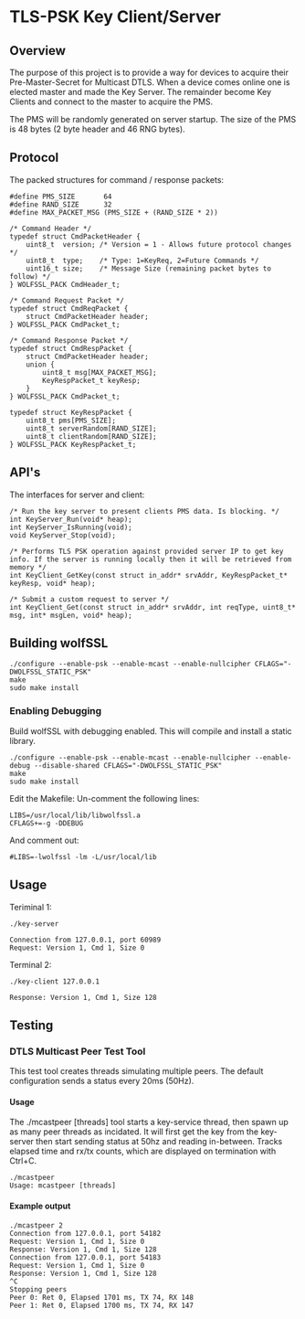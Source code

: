 # TLS-PSK Key Client/Server

## Overview

The purpose of this project is to provide a way for devices to acquire their Pre-Master-Secret for Multicast DTLS. When a device comes online one is elected master and made the Key Server. The remainder become Key Clients and connect to the master to acquire the PMS.

The PMS will be randomly generated on server startup. The size of the PMS is 48 bytes (2 byte header and 46 RNG bytes).

## Protocol

The packed structures for command / response packets:

```
#define PMS_SIZE       64
#define RAND_SIZE      32
#define MAX_PACKET_MSG (PMS_SIZE + (RAND_SIZE * 2))

/* Command Header */
typedef struct CmdPacketHeader {
    uint8_t  version; /* Version = 1 - Allows future protocol changes */
    uint8_t  type;    /* Type: 1=KeyReq, 2=Future Commands */
    uint16_t size;    /* Message Size (remaining packet bytes to follow) */
} WOLFSSL_PACK CmdHeader_t;

/* Command Request Packet */
typedef struct CmdReqPacket {
    struct CmdPacketHeader header;
} WOLFSSL_PACK CmdPacket_t;

/* Command Response Packet */
typedef struct CmdRespPacket {
    struct CmdPacketHeader header;
    union {
        uint8_t msg[MAX_PACKET_MSG];
        KeyRespPacket_t keyResp;
    }
} WOLFSSL_PACK CmdPacket_t;

typedef struct KeyRespPacket {
    uint8_t pms[PMS_SIZE];
    uint8_t serverRandom[RAND_SIZE];
    uint8_t clientRandom[RAND_SIZE];
} WOLFSSL_PACK KeyRespPacket_t;
```

## API's

The interfaces for server and client:

```
/* Run the key server to present clients PMS data. Is blocking. */
int KeyServer_Run(void* heap);
int KeyServer_IsRunning(void);
void KeyServer_Stop(void);

/* Performs TLS PSK operation against provided server IP to get key info. If the server is running locally then it will be retrieved from memory */
int KeyClient_GetKey(const struct in_addr* srvAddr, KeyRespPacket_t* keyResp, void* heap);

/* Submit a custom request to server */
int KeyClient_Get(const struct in_addr* srvAddr, int reqType, uint8_t* msg, int* msgLen, void* heap);
```

## Building wolfSSL

```
./configure --enable-psk --enable-mcast --enable-nullcipher CFLAGS="-DWOLFSSL_STATIC_PSK"
make
sudo make install
```

### Enabling Debugging

Build wolfSSL with debugging enabled. This will compile and install a static library.
```
./configure --enable-psk --enable-mcast --enable-nullcipher --enable-debug --disable-shared CFLAGS="-DWOLFSSL_STATIC_PSK"
make
sudo make install
```

Edit the Makefile:
Un-comment the following lines:

```
LIBS=/usr/local/lib/libwolfssl.a
CFLAGS+=-g -DDEBUG
```

And comment out:

```
#LIBS=-lwolfssl -lm -L/usr/local/lib
```

## Usage


Teriminal 1:

```
./key-server

Connection from 127.0.0.1, port 60989
Request: Version 1, Cmd 1, Size 0
```

Terminal 2:

```
./key-client 127.0.0.1

Response: Version 1, Cmd 1, Size 128
```


## Testing

### DTLS Multicast Peer Test Tool

This test tool creates threads simulating multiple peers. The default configuration sends a status every 20ms (50Hz).

#### Usage

The ./mcastpeer [threads] tool starts a key-service thread, then spawn up as many peer threads as incidated. It will first get the key from the key-server then start sending status at 50hz and reading in-between. Tracks elapsed time and rx/tx counts, which are displayed on termination with Ctrl+C.

```
./mcastpeer
Usage: mcastpeer [threads]
```

#### Example output

```
./mcastpeer 2
Connection from 127.0.0.1, port 54182
Request: Version 1, Cmd 1, Size 0
Response: Version 1, Cmd 1, Size 128
Connection from 127.0.0.1, port 54183
Request: Version 1, Cmd 1, Size 0
Response: Version 1, Cmd 1, Size 128
^C
Stopping peers
Peer 0: Ret 0, Elapsed 1701 ms, TX 74, RX 148
Peer 1: Ret 0, Elapsed 1700 ms, TX 74, RX 147
```

